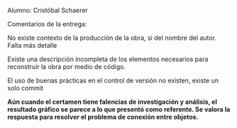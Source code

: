 Alumno: Cristóbal Schaerer

Comentarios de la entrega:

No existe contexto de la producción de la obra, si del nombre del autor. Falta más detalle

Existe una descripción incompleta de los elementos necesarios para reconstruir la obra por medio de código.

El uso de buenas prácticas en el control de versión no existen, existe un solo commit

**Aún cuando el certamen tiene falencias de investigación y análisis, el resultado gráfico se parece a lo que presentó como referente. Se valora la respuesta para resolver el problema de conexión entre objetos.** 
